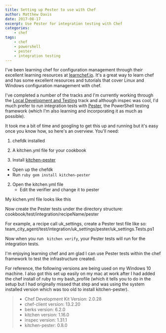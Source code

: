 ```yaml
---
title: Setting up Pester to use with Chef
author: Matthew Davis
date: 2017-08-17
excerpt: Use Pester for integration testing with Chef
categories: 
    - chef
tags:
    - chef
    - powershell
    - pester
    - integration testing
---
```


I've been learning chef for configuration management through their excellent learning resources at [learnchef.io]. It's a great way to learn chef and has some excellent resources and tutorials that cover Linux and Windows configuration management with chef.

I've completed a number of the tracks and I'm currently working through the [Local Development and Testing] track and although inspec was cool, I'd much prefer to run integration tests with [Pester], the PowerShell testing framework (which I'm also learning and incorporating it as much as possible).

It took me a bit of time and googling to get this up and running but it's easy once you know how, so here's an overview.
You'll need:
1. chefdk installed
2. A kitchen.yml file for your cookbook

1. Install [kitchen-pester]
 - Open up the chefdk 
 - Run ```ruby gem install kitchen-pester ```

2. Open the kitchen.yml file
   - Edit the verifier and change it to pester 

My kichen.yml file looks like this

<script src="https://gist.github.com/MatthewJDavis/43ecc7e3b81d42b9d260a06b33de233f.js"></script>

Now create the Pester tests under the directory structure:
cookbook/test/integration/recipeName/pester

For example, a recipe call uk_settings, create a Pester test file like so:
team_city_agent/test/integration/uk_settings/pester/uk_settings.Tests.ps1
 

Now when you run ``` kitchen verify```, your Pester tests will run for the integration tests.

I'm enjoying learning chef and am glad I can use Pester tests within the chef framework to test the infrastructure created.

For reference, the following versions are being used on my Windows 10 machine. I also got this set up easily on my mac at work after I had added the chef install of ruby to my bash_profile (which it tells you to do in the setup but I had originally missed that step and was using the system installed version which was too old to install kitchen-pester).

>- Chef Development Kit Version: 2.0.28
> - chef-client version: 13.2.20
> - berks version: 6.2.0
> - kitchen version: 1.16.0
> - inspec version: 1.31.1
> - kitchen-pester: 0.8.0




[learnchef.io]: https://learn.chef.io/
[Pester]: https://github.com/pester/Pester
[Local Development and Testing]: https://learn.chef.io/tracks/local-development-and-testing#/
[kitchen-pester]: https://github.com/test-kitchen/kitchen-pester